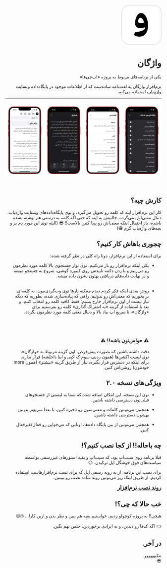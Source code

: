 <p dir='rtl'>
  <img src='./Images/logo.png' width='128px' height='128px'/>
</p>

<h1 dir='rtl'>واژگان</h1>
<p dir='rtl'>یکی از برنامه‌های مربوط به پروژه «اپ‌چی‌ها»</p>
<p dir='rtl'>
نرم‌افزار واژگان یه لغت‌نامه ساده‌ست که از اطلاعات موجود در پایگاه‌داده وبسایت 
<a href='http://vajehyab.com/'>واژه‌یاب</a>
استفاده می‌کنه.
</p>
<hr>

<img src='./Images/screenshot.png'/>
<br>
<p>

</p>
<br>

<h2 dir='rtl'>کارش چیه؟</h2>
<p dir='rtl'>
کار این نرم‌افزار اینه که کلمه رو تحویل می‌گیره، و توی پایگاه‌داده‌های وبسایت واژه‌یاب، دنبال معنی‌اش می‌گرده. جالبیش به اینه که حتی اگه کلمه به درستی هم نوشته نشده باشده، باز احتمال اینکه معنی‌اش رو پیدا کنین بالاست!! 😎 (البته توی این مورد دم بر و بچه‌های واژه‌یاب گرم 😁)
</p>

<h2 dir='rtl'>چجوری باهاش کار کنیم؟</h2>
<p dir='rtl'>
برای استفاده از این نرم‌افزار، دوتا راه کلی در نظر گرفته شده:

<ul dir='rtl'>
  <li>
    <p>یکی اینکه نرم‌افزار رو باز می‌کنیم، توی نوار جستجوی بالا کلمه مورد نظرمون رو می‌زنیم و با زدن دکمه تاییدش روی کیبورد گوشی، شروع به جستجو میشه و در نهایت داده‌های دریافتی بهتون نشون داده میشه.
    <br>
    <br>
    </p>
  </li>
  <li>
    <p>روش بعدی اینکه فکر کردم دیدم ممکنه بارها توی وب‌گردی‌مون، یه کلمه‌ای بر بخوریم که معنی‌اش رو ندونیم. راهی که پیاده‌سازی شده، بطوریه که دیگه نیاز نیست از اون نرم‌افزار خارج بشیم؛ فقط کافیه کلمه رو انتخاب کنیم، و بعد با استفاده از گزینه «به اشتراک گذاری» کلمه رو بفرستیم برای «واژگان»، تا سریع اپ بیاد بالا و دنبال معنی کلمه مورد نظرمون بگرده.
    <br/>
    <br/>
    <br/>
    <br/>
    <h3>⚠️ حواس‌تون باشه!! ⚠️</h3>
    دقت داشته باشین که بصورت پیش‌فرض، اون گزینه مربوط به «واژگان»، توی لیست اکشن‌ها (همون ردیف سوم که کپی و اینا داخلشه)
    قرار نداره. برای اینکه در دسترس قرار بگیره، یبار از طریق گزینه «بیشتر» (همون more خودمون) روشن‌اش کنین.
    </p>
  </li>
</ul>
</p>

<h2 dir='rtl'>ویژگی‌های نسخه ۲.۰</h2>
<p dir='rtl'>
  <ul dir='rtl'>
    <li>
    <p>توی این نسخه، این امکان اضافه شده که شما به لیستی از جستجوهای قبلی‌تون دسترسی داشته باشین.
    </p>
    </li>
    <li>
    <p>همچنین می‌تونین کلمات و معنی‌شون رو ذخیره کنین، تا بعدا سریع‌تر بتونین بهشون دسترسی داشته باشین.
    </p>
    </li>
    <li>
    <p>همچنین می‌تونین از بین پایگاه داده‌ها، اونایی که می‌خواین رو فعال/غیرفعال کنین.
    </p>
    </li>
  </ul>
</p>

<h2 dir='rtl'>چه باحاله!! از کجا نصب کنیم؟!</h2>
<p dir='rtl'>
قبلا برنامه روی سیب‌اپ بود، که سیب‌اپ و بقیه استورهای غیررسمی بواسطه سیاست‌های فوق خوشگل اپل ترکیدن. 😕
</p>
<p dir='rtl'>
برای نصب این برنامه، از یه رویه رسمی اپل که برای تست نرم‌افزارهاست استفاده کردیم. از طریق لینک زیر می‌تونین روند ساده نصب رو ببینین.

</p>
<p dir='rtl'>
<a href='./Download.md' style='font-size: large;'><b>روند نصب نرم‌افزار</b></a>
</p>

<h2 dir='rtl'>خب حالا که چی؟!</h2>
<p dir='rtl'>
هیچی!! یه پروژه کوچولو زدیم، خواستیم بقیه هم ببین و نظر بدن و ازین کارا... 🙄😕
</p>
<p dir='rtl'>
👈 اگه کدها رو دیدین، و به ایرادی برخوردین، حتمن بهم بگین.
</p>

<h2 dir='rtl'>در آخر.</h2>
<p dir='rtl'>
تنکیووووو.
<br>
😎
</p>

